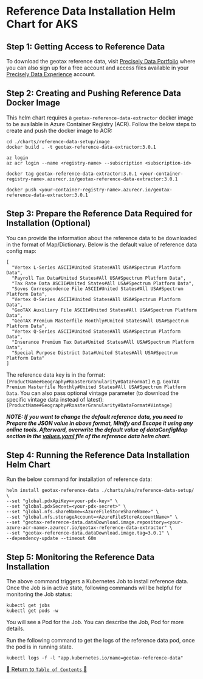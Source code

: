 # Reference Data Installation Helm Chart for AKS

## Step 1: Getting Access to Reference Data

To download the geotax reference data,
visit [Precisely Data Portfolio](https://dataguide.precisely.com/) where you can also sign up for a free account and
access files available in your [Precisely Data Experience](https://data.precisely.com/) account.

## Step 2: Creating and Pushing Reference Data Docker Image

This helm chart requires a `geotax-reference-data-extractor` docker image to be available in Azure Container Registry (ACR).
Follow the below steps to create and push the docker image to ACR:

```shell
cd ./charts/reference-data-setup/image
docker build . -t geotax-reference-data-extractor:3.0.1
```

```shell
az login
az acr login --name <registry-name> --subscription <subscription-id>

docker tag geotax-reference-data-extractor:3.0.1 <your-container-registry-name>.azurecr.io/geotax-reference-data-extractor:3.0.1

docker push <your-container-registry-name>.azurecr.io/geotax-reference-data-extractor:3.0.1
```

## Step 3: Prepare the Reference Data Required for Installation (Optional)

You can provide the information about the reference data to be downloaded in the format of Map/Dictionary. 
Below is the default value of reference data config map:

```shell
[
  "Vertex L-Series ASCII#United States#All USA#Spectrum Platform Data",
  "Payroll Tax Data#United States#All USA#Spectrum Platform Data",
  "Tax Rate Data ASCII#United States#All USA#Spectrum Platform Data",
  "Sovos Correspondence File ASCII#United States#All USA#Spectrum Platform Data",
  "Vertex O-Series ASCII#United States#All USA#Spectrum Platform Data",
  "GeoTAX Auxiliary File ASCII#United States#All USA#Spectrum Platform Data",
  "GeoTAX Premium Masterfile Monthly#United States#All USA#Spectrum Platform Data",
  "Vertex Q-Series ASCII#United States#All USA#Spectrum Platform Data",
  "Insurance Premium Tax Data#United States#All USA#Spectrum Platform Data",
  "Special Purpose District Data#United States#All USA#Spectrum Platform Data"
]
```


The reference data key is in the format: `[ProductName#Geography#RoasterGranularity#DataFormat]` e.g. `GeoTAX Premium Masterfile Monthly#United States#All USA#Spectrum Platform Data`. You can also pass optional vintage parameter (to download the specific vintage data instead of latest): `[ProductName#Geography#RoasterGranularity#DataFormat#Vintage]`

_**NOTE: If you want to change the default reference data, you need to Prepare the JSON value in above format, Minify and Escape it using any online tools.
Afterward, overwrite the default value of dataConfigMap section in the [values.yaml](../../../charts/aks/reference-data-setup/values.yaml) file of the reference data helm chart.**_


## Step 4: Running the Reference Data Installation Helm Chart

Run the below command for installation of reference data:

```shell
helm install geotax-reference-data ./charts/aks/reference-data-setup/ \
--set "global.pdxApiKey=<your-pdx-key>" \
--set "global.pdxSecret=<your-pdx-secret>" \
--set "global.nfs.shareName=<AzureFileStoreShareName>" \
--set "global.nfs.storageAccount=<AzureFileStoreAccountName>" \
--set "geotax-reference-data.dataDownload.image.repository=<your-azure-acr-name>.azurecr.io/geotax-reference-data-extractor" \
--set "geotax-reference-data.dataDownload.image.tag=3.0.1" \
--dependency-update --timeout 60m
```

## Step 5: Monitoring the Reference Data Installation 

The above command triggers a Kubernetes Job to install reference data. Once the Job is in active state, following commands will be helpful for monitoring the Job status:

```shell
kubectl get jobs
kubectl get pods -w
```
You will see a Pod for the Job. You can describe the Job, Pod for more details.

Run the following command to get the logs of the reference data pod, once the pod is in running state.
```shell
kubectl logs -f -l "app.kubernetes.io/name=geotax-reference-data"
```

[🔗 Return to `Table of Contents` 🔗](../../../README.md#components)